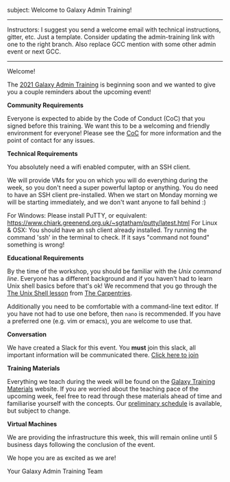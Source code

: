 subject: Welcome to Galaxy Admin Training!

---

Instructors: I suggest you send a welcome email with technical instructions, gitter, etc.
Just a template. Consider updating the admin-training link with one to the right branch. Also replace GCC mention with some other admin event or next GCC.

---

Welcome!

The [2021 Galaxy Admin Training](https://galaxyproject.org/events/2021-01-admin-training/) is beginning soon and we wanted to give you a couple reminders about the upcoming event!

**Community Requirements**

Everyone is expected to abide by the Code of Conduct (CoC) that you signed before this training. We want this to be a welcoming and friendly environment for everyone! Please see the [CoC](https://github.com/galaxyproject/galaxy/blob/dev/CODE_OF_CONDUCT.md) for more information and the point of contact for any issues.

**Technical Requirements**

You absolutely need a wifi enabled computer, with an SSH client.

We will provide VMs for you on which you will do everything during the week, so you don't need a super powerful laptop or anything. You do need to have an SSH client pre-installed. When we start on Monday morning we will be starting immediately, and we don't want anyone to fall behind :)

For Windows: Please install PuTTY, or equivalent: https://www.chiark.greenend.org.uk/~sgtatham/putty/latest.html
For Linux & OSX: You should have an ssh client already installed. Try running the command 'ssh' in the terminal to check. If it says "command not found" something is wrong!

**Educational Requirements**

By the time of the workshop, you should be familiar with the *Unix command line*. Everyone has a different background and if you haven't had to learn Unix shell basics before that's ok! We recommend that you go through the [The Unix Shell lesson](http://swcarpentry.github.io/shell-novice/) from [The Carpentries](https://carpentries.org/about/).

Additionally you need to be comfortable with a command-line text editor. If you have not had to use one before, then `nano` is recommended. If you have a preferred one (e.g. vim or emacs), you are welcome to use that.

**Conversation**

We have created a Slack for this event. You **must** join this slack, all important information will be communicated there. [Click here to join](https://join.slack.com/t/galaxyadmintraining/shared_invite/zt-kswf6j39-cgllk4JdyT6Vg98DH63lzw)

**Training Materials**

Everything we teach during the week will be found on the [Galaxy Training Materials](https://galaxyproject.github.io/training-material/topics/admin/) website. If you are worried about the teaching pace of the upcoming week, feel free to read through these materials ahead of time and familiarise yourself with the concepts. Our [preliminary schedule](https://github.com/galaxyproject/admin-training/) is available, but subject to change.

**Virtual Machines**

We are providing the infrastructure this week, this will remain online until 5 business days following the conclusion of the event.


We hope you are as excited as we are!

Your Galaxy Admin Training Team
